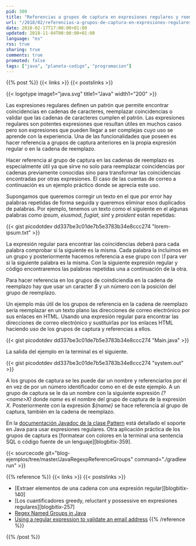 ```yaml
---
pid: 300
title: "Referencias a grupos de captura en expresiones regulares y reemplazos"
url: "/2018/02/referencias-a-grupos-de-captura-en-expresiones-regulares-y-reemplazos/"
date: 2018-02-17T17:00:00+01:00
updated: 2018-11-04T00:00:00+01:00
language: "es"
rss: true
sharing: true
comments: true
promoted: false
tags: ["java", "planeta-codigo", "programacion"]
---
```


{{% post %}}
{{< links >}}
{{< postslinks >}}

{{< logotype image1="java.svg" title1="Java" width1="200" >}}

Las expresiones regulares definen un patrón que permite encontrar coincidencias en cadenas de caracteres, reemplazar coincidencias o validar que las cadenas de caracteres cumplen el patrón. Las expresiones regulares son potentes expresiones que resultan útiles en muchos casos pero son expresiones que pueden llegar a ser complejas cuyo uso se aprende con la experiencia. Una de las funcionalidades que poseen es hacer referencia a grupos de captura anteriores en la propia expresión regular o en la cadena de reemplazo.

Hacer referencia al grupo de captura en las cadenas de reemplazo es especialmente útil ya que sirve no solo para reemplazar coincidencias por cadenas previamente conocidas sino para transformar las coincidencias encontradas por otras expresiones. El caso de las cuentas de correo a continuación es un ejemplo práctico donde se aprecia este uso.

Supongamos que queremos corregir un texto en el que por error hay palabras repetidas de forma seguida y queremos eliminar esos duplicados de palabras. Por ejemplo, tenemos un texto como el siguiente en el algunas palabras como _ipsum_, _eiusmod_, _fugiat_, _sint_ y _proident_ están repetidas:

{{< gist picodotdev dd337be3c01de7b5e3783b34e8ccc274 "lorem-ipsum.txt" >}}

La expresión regular para encontrar las coincidencias deberá para cada palabra comprobar si la siguiente es la misma. Cada palabra la incluimos en un grupo y posteriormente hacemos referencia a ese grupo con _\\1_ para ver si la siguiente palabra es la misma. Con la siguiente expresión regular y código encontraremos las palabras repetidas una a continuación de la otra.

Para hacer referencia en los grupos de coindiciendia en la cadena de reemplazo hay que usar un caracter _$_ y un número con la posición del grupo de reemplazo.

Un ejemplo más útil de los grupos de referencia en la cadena de reemplazo sería reemplazar en un texto plano las direcciones de correo electrónico por sus enlaces en HTML. Usando una expresión regular para encontrar las direcciones de correo electrónico y sustituirlas por los enlaces HTML haciendo uso de los grupos de captura y referencias a ellos.

{{< gist picodotdev dd337be3c01de7b5e3783b34e8ccc274 "Main.java" >}}

La salida del ejemplo en la terminal es el siguiente.

{{< gist picodotdev dd337be3c01de7b5e3783b34e8ccc274 "system.out" >}}

A los grupos de captura se les puede dar un nombre y referenciarlos por él en vez de por un número identificador como en el de este ejemplo. A un grupo de captura se le da un nombre con la siguiente expresión _(?\<name\>X)_ donde _name_ es el nombre del grupo de captura de la expresión _X_. Posteriormente con la expresión _${name}_ se hace referencia al grupo de captura, también en la cadena de reemplazo.

En la [documentación Javadoc de la clase Pattern](https://docs.oracle.com/javase/9/docs/api/java/util/regex/Pattern.html) está detallado el soporte en Java para usar expresiones regulares. Otra aplicación práctica de los grupos de captura es [formatear con colores en la terminal una sentencia SQL o código fuente de un lenguaje][blogbitix-359].

{{< sourcecode git="blog-ejemplos/tree/master/JavaRegexpReferenceGroups" command="./gradlew run" >}}

{{% reference %}}
{{< links >}}
{{< postslinks >}}
* [Extraer elementos de una cadena con una expresión regular][blogbitix-140]
* [Los cuantificadores greedy, reluctant y possessive en expresiones regulares][blogbitix-257]
* [Regex Named Groups in Java](https://stackoverflow.com/questions/415580/regex-named-groups-in-java)
* [Using a regular expression to validate an email address](https://stackoverflow.com/questions/201323/using-a-regular-expression-to-validate-an-email-address)
{{% /reference %}}

{{% /post %}}
